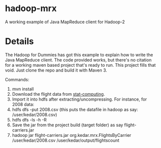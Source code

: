 hadoop-mrx
==========

A working example of Java MapReduce client for Hadoop-2

Details
=======
The Hadoop for Dummies has got this example to explain how to write the Java MapReduce client. The code provided works, but there's no citation for a working maven based project that's ready to run. This project fills that void. Just clone the repo and build it with Maven 3. 

Commands:

1. mvn install
2. Download the flight data from [stat-computing](http://stat-computing.org/dataexpo/2009/the-data.html).
3. Import it into hdfs after extracting/uncompressing. For instance, for 2008 data:
  1. hdfs dfs -put 2008.csv (this puts the datafile in hadoop as say: /user/kedar/2008.csv)
  2. hdfs dfs -ls  -h -R
4. Save the jar from the project build (target folder) as say flight-carriers.jar
5. hadoop jar flight-carriers.jar org.kedar.mrx.FlightsByCarrier /user/kedar/2008.csv /user/kedar/output/flightscount 
